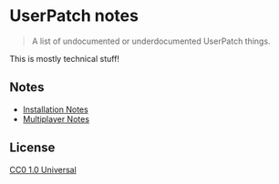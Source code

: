 # UserPatch notes

> A list of undocumented or underdocumented UserPatch things.

This is mostly technical stuff!

## Notes

 - [Installation Notes](./notes/installation.md)
 - [Multiplayer Notes](./notes/multiplayer.md)

## License

[CC0 1.0 Universal](LICENSE.md)
